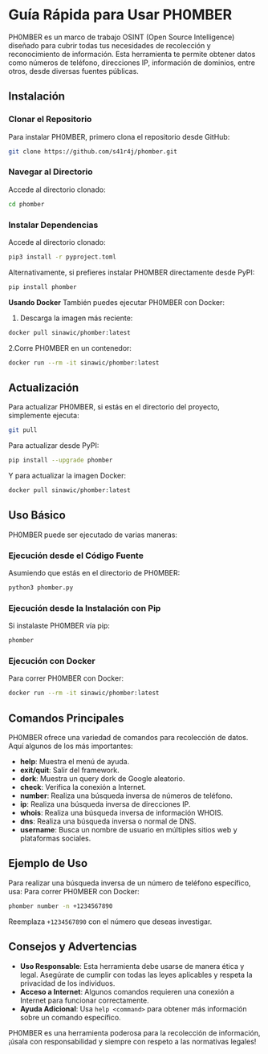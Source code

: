 # Guía Rápida para Usar PH0MBER

PH0MBER es un marco de trabajo OSINT (Open Source Intelligence) diseñado para cubrir todas tus necesidades de recolección y reconocimiento de información. Esta herramienta te permite obtener datos como números de teléfono, direcciones IP, información de dominios, entre otros, desde diversas fuentes públicas.

## Instalación

### Clonar el Repositorio

Para instalar PH0MBER, primero clona el repositorio desde GitHub:

```bash
git clone https://github.com/s41r4j/phomber.git
```

### Navegar al Directorio

Accede al directorio clonado:

```bash
cd phomber
```

### Instalar Dependencias

Accede al directorio clonado:

```bash
pip3 install -r pyproject.toml
```

Alternativamente, si prefieres instalar PH0MBER directamente desde PyPI:
```bash
pip install phomber
```

**Usando Docker**
También puedes ejecutar PH0MBER con Docker:
 1. Descarga la imagen más reciente:
```bash
docker pull sinawic/phomber:latest
```
 2.Corre PH0MBER en un contenedor:
```bash
docker run --rm -it sinawic/phomber:latest
```

## Actualización

Para actualizar PH0MBER, si estás en el directorio del proyecto, simplemente ejecuta:
```bash
git pull
```

Para actualizar desde PyPI:
```bash
pip install --upgrade phomber
```

Y para actualizar la imagen Docker:
```bash
docker pull sinawic/phomber:latest
```

## Uso Básico

PH0MBER puede ser ejecutado de varias maneras:

### Ejecución desde el Código Fuente
Asumiendo que estás en el directorio de PH0MBER:
```bash
python3 phomber.py
```

### Ejecución desde la Instalación con Pip
Si instalaste PH0MBER vía pip:
```bash
phomber
```
### Ejecución con Docker
Para correr PH0MBER con Docker:
```bash
docker run --rm -it sinawic/phomber:latest
```
## Comandos Principales

PH0MBER ofrece una variedad de comandos para recolección de datos. Aquí algunos de los más importantes:

- **help**: Muestra el menú de ayuda.
- **exit/quit**: Salir del framework.
- **dork**: Muestra un query dork de Google aleatorio.
- **check**: Verifica la conexión a Internet.
- **number**: Realiza una búsqueda inversa de números de teléfono.
- **ip**: Realiza una búsqueda inversa de direcciones IP.
- **whois**: Realiza una búsqueda inversa de información WHOIS.
- **dns**: Realiza una búsqueda inversa o normal de DNS.
- **username**: Busca un nombre de usuario en múltiples sitios web y plataformas sociales.


## Ejemplo de Uso
Para realizar una búsqueda inversa de un número de teléfono específico, usa:
Para correr PH0MBER con Docker:
```bash
phomber number -n +1234567890
```
Reemplaza `+1234567890` con el número que deseas investigar.

## Consejos y Advertencias

- **Uso Responsable**: Esta herramienta debe usarse de manera ética y legal. Asegúrate de cumplir con todas las leyes aplicables y respeta la privacidad de los individuos.
- **Acceso a Internet**: Algunos comandos requieren una conexión a Internet para funcionar correctamente.
- **Ayuda Adicional**: Usa `help <command>` para obtener más información sobre un comando específico.

PH0MBER es una herramienta poderosa para la recolección de información, ¡úsala con responsabilidad y siempre con respeto a las normativas legales!














